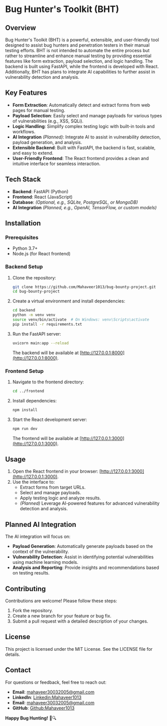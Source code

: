 # Bug Hunter's Toolkit (BHT)

## Overview
Bug Hunter's Toolkit (BHT) is a powerful, extensible, and user-friendly tool designed to assist bug hunters and penetration testers in their manual testing efforts. BHT is not intended to automate the entire process but rather to streamline and enhance manual testing by providing essential features like form extraction, payload selection, and logic handling. The backend is built using FastAPI, while the frontend is developed with React. Additionally, BHT has plans to integrate AI capabilities to further assist in vulnerability detection and analysis.

## Key Features
- **Form Extraction**: Automatically detect and extract forms from web pages for manual testing.
- **Payload Selection**: Easily select and manage payloads for various types of vulnerabilities (e.g., XSS, SQLi).
- **Logic Handling**: Simplify complex testing logic with built-in tools and workflows.
- **AI Integration** *(Planned)*: Integrate AI to assist in vulnerability detection, payload generation, and analysis.
- **Extensible Backend**: Built with FastAPI, the backend is fast, scalable, and easy to extend.
- **User-Friendly Frontend**: The React frontend provides a clean and intuitive interface for seamless interaction.

## Tech Stack
- **Backend**: FastAPI (Python)
- **Frontend**: React (JavaScript)
- **Database**: *(Optional, e.g., SQLite, PostgreSQL, or MongoDB)*
- **AI Integration** *(Planned, e.g., OpenAI, TensorFlow, or custom models)*

## Installation

### Prerequisites
- Python 3.7+
- Node.js (for React frontend)

### Backend Setup
1. Clone the repository:
   ```bash
   git clone https://github.com/Mahaveer1013/bug-bounty-project.git
   cd bug-bounty-project
   ```
2. Create a virtual environment and install dependencies:
   ```bash
   cd backend
   python -m venv venv
   source venv/bin/activate  # On Windows: venv\Scripts\activate
   pip install -r requirements.txt
   ```
3. Run the FastAPI server:
   ```bash
   uvicorn main:app --reload
   ```
   The backend will be available at [http://127.0.0.1:8000](http://127.0.0.1:8000).

### Frontend Setup
1. Navigate to the frontend directory:
   ```bash
   cd ../frontend
   ```
2. Install dependencies:
   ```bash
   npm install
   ```
3. Start the React development server:
   ```bash
   npm run dev
   ```
   The frontend will be available at [http://127.0.0.1:3000](http://127.0.0.1:3000).

## Usage
1. Open the React frontend in your browser: [http://127.0.0.1:3000](http://127.0.0.1:3000).
2. Use the interface to:
   - Extract forms from target URLs.
   - Select and manage payloads.
   - Apply testing logic and analyze results.
   - *(Planned)* Leverage AI-powered features for advanced vulnerability detection and analysis.

## Planned AI Integration
The AI integration will focus on:
- **Payload Generation**: Automatically generate payloads based on the context of the vulnerability.
- **Vulnerability Detection**: Assist in identifying potential vulnerabilities using machine learning models.
- **Analysis and Reporting**: Provide insights and recommendations based on testing results.

## Contributing
Contributions are welcome! Please follow these steps:
1. Fork the repository.
2. Create a new branch for your feature or bug fix.
3. Submit a pull request with a detailed description of your changes.

## License
This project is licensed under the MIT License. See the LICENSE file for details.

## Contact
For questions or feedback, feel free to reach out:
- **Email**: mahaveer30032005@gmail.com
- **LinkedIn**: [Linkedin:Mahaveer1013](https://linkedin.com/in/mahaveer1013)
- **Email**: mahaveer30032005@gmail.com
- **GitHub**: [Github:Mahaveer1013](https://github.com/mahaveer1013)

**Happy Bug Hunting!** 🐛🔍
